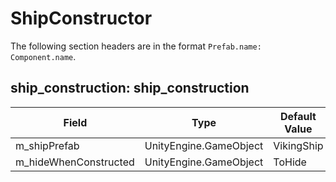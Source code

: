 # ShipConstructor

The following section headers are in the format `Prefab.name: Component.name`.

## ship_construction: ship_construction

|Field|Type|Default Value|
|-----|----|-------------|
|m_shipPrefab|UnityEngine.GameObject|VikingShip|
|m_hideWhenConstructed|UnityEngine.GameObject|ToHide|

